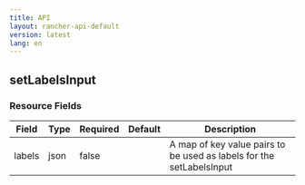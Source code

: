 ```yaml
---
title: API
layout: rancher-api-default
version: latest
lang: en
---
```


## setLabelsInput





### Resource Fields

Field | Type | Required | Default | Description
---|---|---|---|---
labels | json | false |  | A map of key value pairs to be used as labels for the setLabelsInput

